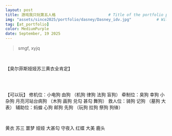 ```yaml
---
layout: post
title: 游戏我只玩第五人格				       # Title of the portfolio post
img: "assets/since2025/portfolio/dasney/Dasney_idv.jpg"           # Will display the image in the portfolio page
tag: [at_portfolio]
color: MediumPurple
date: September, 19 2025
---
```

> smgf, xyjq

<br>

【臭尔菲斯娅娅苏三黄衣全肯定】

<br>
<br>

【可以玩】
修机位：小电狗 由狗 （机狗 律狗 法狗 盲狗）
牵制位：臭狗 幸狗 小杂狗 月亮河站台病狗 （木狗 画狗 兑勾 甚勾 舞狗）
救人位：骑狗 记狗 （墓狗 大表）
辅助位：蚂蝗 心狗 邮狗 先狗 （玩狗 拉狗 祭狗 狗锋）

<br>

黄衣 苏三 噩梦 娅娅 大甚勾
守夜入 红蝶 大美 鹿头


